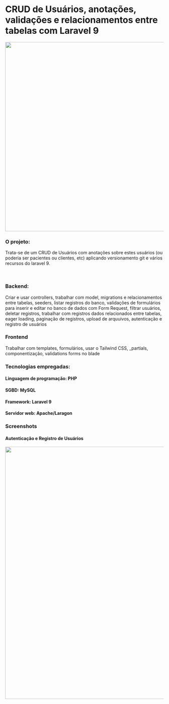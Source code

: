 <h1>CRUD de Usuários, anotações, validações e relacionamentos entre tabelas com Laravel 9</h1>
<img src="https://laravelnews.imgix.net/images/laravel9.png?ixlib=php-3.3.1" width="600px" />

### O projeto:
Trata-se de um CRUD de Usuários com anotações sobre estes usuários (ou poderia ser pacientes ou clientes, etc) aplicando versionamento git e vários recursos do laravel 9.

<br>

### Backend:
Criar e usar controllers, trabalhar com model, migrations e relacionamentos entre tabelas, seeders, listar registros do banco, validações de formulários para inserir e editar no banco de dados com Form Request, filtrar usuários, deletar registros, trabalhar com registros dados relacionados entre tabelas, eager loading, paginação de registros, upload de arquuivos, autenticação e registro de usuários


### Frontend
Trabalhar com templates, formulários, usar o Tailwind CSS, _partials, componentização, validations forms no blade

### Tecnologias empregadas:
#### Linguagem de programação: PHP
#### SGBD: MySQL
#### Framework: Laravel 9
#### Servidor web: Apache/Laragon

### Screenshots
#### Autenticação e Registro de Usuários
<img src="https://github.com/paulocaetanomt88/curso-laravel-9/screenshots/autenticacao-e-registro-de-usuarios.fw.png" width="800px" />
